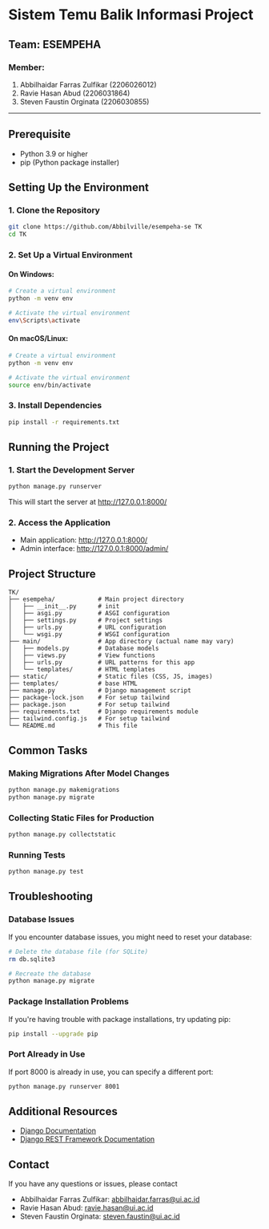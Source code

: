 # Sistem Temu Balik Informasi Project

## Team: ESEMPEHA
### Member:
1. Abbilhaidar Farras Zulfikar (2206026012)
2. Ravie Hasan Abud (2206031864)
3. Steven Faustin Orginata (2206030855)

---

## Prerequisite

- Python 3.9 or higher
- pip (Python package installer)

## Setting Up the Environment

### 1. Clone the Repository

```bash
git clone https://github.com/Abbilville/esempeha-se TK
cd TK
```

### 2. Set Up a Virtual Environment

#### On Windows:
```bash
# Create a virtual environment
python -m venv env

# Activate the virtual environment
env\Scripts\activate
```

#### On macOS/Linux:
```bash
# Create a virtual environment
python -m venv env

# Activate the virtual environment
source env/bin/activate
```

### 3. Install Dependencies

```bash
pip install -r requirements.txt
```

## Running the Project

### 1. Start the Development Server

```bash
python manage.py runserver
```

This will start the server at http://127.0.0.1:8000/

### 2. Access the Application

- Main application: http://127.0.0.1:8000/
- Admin interface: http://127.0.0.1:8000/admin/

## Project Structure

```
TK/
├── esempeha/            # Main project directory
│   ├── __init__.py      # init
│   ├── asgi.py          # ASGI configuration
│   ├── settings.py      # Project settings
│   ├── urls.py          # URL configuration
│   └── wsgi.py          # WSGI configuration
├── main/                # App directory (actual name may vary)
│   ├── models.py        # Database models
│   ├── views.py         # View functions
│   ├── urls.py          # URL patterns for this app
│   └── templates/       # HTML templates
├── static/              # Static files (CSS, JS, images)
├── templates/           # base HTML
├── manage.py            # Django management script
├── package-lock.json    # For setup tailwind
├── package.json         # For setup tailwind
├── requirements.txt     # Django requirements module
├── tailwind.config.js   # For setup tailwind
└── README.md            # This file
```

## Common Tasks

### Making Migrations After Model Changes

```bash
python manage.py makemigrations
python manage.py migrate
```

### Collecting Static Files for Production

```bash
python manage.py collectstatic
```

### Running Tests

```bash
python manage.py test
```

## Troubleshooting

### Database Issues

If you encounter database issues, you might need to reset your database:

```bash
# Delete the database file (for SQLite)
rm db.sqlite3

# Recreate the database
python manage.py migrate
```

### Package Installation Problems

If you're having trouble with package installations, try updating pip:

```bash
pip install --upgrade pip
```

### Port Already in Use

If port 8000 is already in use, you can specify a different port:

```bash
python manage.py runserver 8001
```

## Additional Resources

- [Django Documentation](https://docs.djangoproject.com/)
- [Django REST Framework Documentation](https://www.django-rest-framework.org/)

## Contact

If you have any questions or issues, please contact
- Abbilhaidar Farras Zulfikar: abbilhaidar.farras@ui.ac.id
- Ravie Hasan Abud: ravie.hasan@ui.ac.id
- Steven Faustin Orginata: steven.faustin@ui.ac.id
